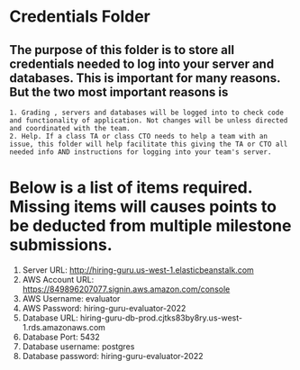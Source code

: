 # Credentials Folder

## The purpose of this folder is to store all credentials needed to log into your server and databases. This is important for many reasons. But the two most important reasons is
    1. Grading , servers and databases will be logged into to check code and functionality of application. Not changes will be unless directed and coordinated with the team.
    2. Help. If a class TA or class CTO needs to help a team with an issue, this folder will help facilitate this giving the TA or CTO all needed info AND instructions for logging into your team's server. 


# Below is a list of items required. Missing items will causes points to be deducted from multiple milestone submissions.

1. Server URL: http://hiring-guru.us-west-1.elasticbeanstalk.com
2. AWS Account URL: https://849896207077.signin.aws.amazon.com/console
3. AWS Username: evaluator
4. AWS Password: hiring-guru-evaluator-2022
5. Database URL: hiring-guru-db-prod.cjtks83by8ry.us-west-1.rds.amazonaws.com
6. Database Port: 5432
7. Database username: postgres
8. Database password: hiring-guru-evaluator-2022
